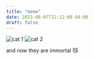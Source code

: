 ```yaml
---
title: "meow"
date: 2023-08-07T12:12:09-04:00
draft: false
---
```


![cat 1](/images/2-cats/cat1.webp)
![cat 2](/images/2-cats/cat2.webp)

and now they are immortal 😼